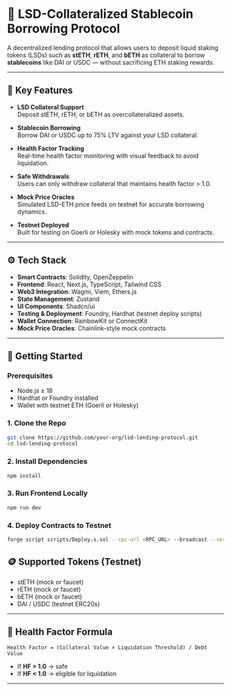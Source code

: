 
# 🏦 LSD-Collateralized Stablecoin Borrowing Protocol

A decentralized lending protocol that allows users to deposit liquid staking tokens (LSDs) such as **stETH**, **rETH**, and **bETH** as collateral to borrow **stablecoins** like DAI or USDC — without sacrificing ETH staking rewards.

---

## 🌟 Key Features

- **LSD Collateral Support**  
  Deposit stETH, rETH, or bETH as overcollateralized assets.
  
- **Stablecoin Borrowing**  
  Borrow DAI or USDC up to 75% LTV against your LSD collateral.

- **Health Factor Tracking**  
  Real-time health factor monitoring with visual feedback to avoid liquidation.

- **Safe Withdrawals**  
  Users can only withdraw collateral that maintains health factor > 1.0.

- **Mock Price Oracles**  
  Simulated LSD-ETH price feeds on testnet for accurate borrowing dynamics.

- **Testnet Deployed**  
  Built for testing on Goerli or Holesky with mock tokens and contracts.

---

## ⚙️ Tech Stack

- **Smart Contracts**: Solidity, OpenZeppelin
- **Frontend**: React, Next.js, TypeScript, Tailwind CSS
- **Web3 Integration**: Wagmi, Viem, Ethers.js
- **State Management**: Zustand
- **UI Components**: Shadcn/ui
- **Testing & Deployment**: Foundry, Hardhat (testnet deploy scripts)
- **Wallet Connection**: RainbowKit or ConnectKit
- **Mock Price Oracles**: Chainlink-style mock contracts

---

## 🧪 Getting Started

### Prerequisites

- Node.js ≥ 18
- Hardhat or Foundry installed
- Wallet with testnet ETH (Goerli or Holesky)

### 1. Clone the Repo

```bash
git clone https://github.com/your-org/lsd-lending-protocol.git
cd lsd-lending-protocol
````

### 2. Install Dependencies

```bash
npm install
```

### 3. Run Frontend Locally

```bash
npm run dev
```

### 4. Deploy Contracts to Testnet

```bash
forge script scripts/Deploy.s.sol --rpc-url <RPC_URL> --broadcast --verify
```

## 🪙 Supported Tokens (Testnet)

* stETH (mock or faucet)
* rETH (mock or faucet)
* bETH (mock or faucet)
* DAI / USDC (testnet ERC20s)

---

## 🧮 Health Factor Formula

```
Health Factor = (Collateral Value × Liquidation Threshold) / Debt Value
```

* If **HF > 1.0** → safe
* If **HF < 1.0** → eligible for liquidation
---

